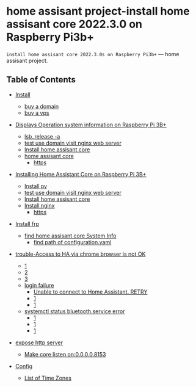 home assisant project-install home assisant core 2022.3.0  on Raspberry Pi3b+
========

``install home assisant core 2022.3.0s on Raspberry Pi3b+`` — home assisant project.

Table of Contents
-----------------

  * [Install](#envirius)
    * [buy a domain](https://blog.csdn.net/Archer1991/article/details/62233164)
    * [buy a vps](https://zhuanlan.zhihu.com/p/487809142?)
  * [Displays Operation system information on Raspberry Pi 3B+](https://www.msly.cn/boards/topic/57/installing-home-assistant-core-on-raspberry-pi-3b)
    * [lsb_release -a](https://www.msly.cn/boards/topic/57/installing-home-assistant-core-on-raspberry-pi-3b#1203)
    * [test use domain visit nginx web server](#check-available-versions-for-each-plugin)
    * [Install home assisant core](#create-an-environment)
    * [home assisant core](#activatedeactivate-environment)
      * [https](#activating-in-the-same-shell)
  * [Installing Home Assistant Core on Raspberry Pi 3B+](https://www.msly.cn/boards/topic/57/installing-home-assistant-core-on-raspberry-pi-3b)
    * [Install py](https://www.msly.cn/boards/topic/3221/bluetooth-speaker-is-silent-checklist#3701)
    * [test use domain visit nginx web server](#check-available-versions-for-each-plugin)
    * [Install home assisant core](#create-an-environment)
    * [Install nginx](#activatedeactivate-environment)
      * [https](#activating-in-the-same-shell)
  * [Install frp](https://www.msly.cn/boards/topic/3221/bluetooth-speaker-is-silent-checklist#3694)
    * [find home assisant core System Info](https://www.msly.cn/boards/topic/3221/bluetooth-speaker-is-silent-checklist#3701)
      * [ find path of configuration.yaml](https://www.home-assistant.io/docs/configuration/)
  * [trouble-Access to HA via chrome browser is not OK](#3698)
      * [1](https://unix.stackexchange.com/questions/258074/error-when-trying-to-connect-to-bluetooth-speaker-org-bluez-error-failed)
      * [2](https://wonkodv.github.io/bluetooth-error/)
      * [3](#plug_build)
    * [login failure](#optional-elements)
      * [Unable to connect to Home Assistant. RETRY](https://www.msly.cn/boards/topic/3227/home-assistant-remote-access-test-step-by-step#3822)
      * [1](https://www.msly.cn/boards/topic/3221/bluetooth-speaker-is-silent-checklist/page/2#3708)
      * [1](#functions)
    * [systemctl status bluetooth.service error](https://www.msly.cn/boards/topic/3221/bluetooth-speaker-is-silent-checklist/page/5#3742)
      * [1](https://www.msly.cn/boards/topic/3221/bluetooth-speaker-is-silent-checklist/page/5#3742)
      * [1](https://www.msly.cn/boards/topic/3221/bluetooth-speaker-is-silent-checklist/page/2#3708)
      * [1](#functions)
  * [expose http server](https://www.msly.cn/boards/topic/34/home-assistant-remote-access-solution/page/2#3746)
    * [Make core listen on:0.0.0.0.8153](https://www.msly.cn/boards/topic/34/home-assistant-remote-access-solution/page/2#3746)
   
  * [Config](#)
    * [List of Time Zones](https://timezonedb.com/time-zones)  
   
 
